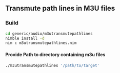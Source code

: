 ## Transmute path lines in M3U files

### Build
```bash
cd generic/audio/m3utransmutepathlines
nimble install -d
nim c m3utransmutepathlines.nim
```

#### Provide Path to directory containing m3u files
```bash
./m3utransmutepathlines '/path/to/target'
```